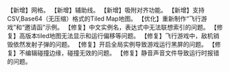 【新增】网格。
【新增】辅助线。
【新增】吸附对齐功能。
【新增】支持CSV,Base64（无压缩）格式的Tiled Map地图。
【优化】重新制作“飞行游戏”和“邀请函”示例。
【修复】中文实例名，表达式中无法联想索引的问题。
【修复】高版本tiled地图无法显示和运行偏移等问题。
【修复】飞行游戏中，敌机销毁依然发射子弹的问题。
【修复】开启全局实例导致游戏运行黑屏的问题。
【修复】不编辑碰撞边缘，碰撞无效的问题。
【修复】静音声音文件导致运行时报错的问题。